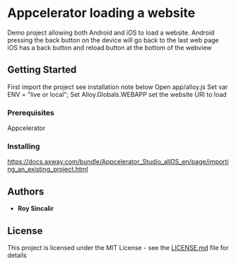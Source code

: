 # Appcelerator loading a website

Demo project allowing both Android and iOS to load a website.
Android pressing the back button on the device will go back to the last web page
iOS has a back button and reload button at the bottom of the webview

## Getting Started

First import the project see installation note below
Open app/alloy.js 
Set var ENV = "live or local";
Set Alloy.Globals.WEBAPP set the website URI to load 

### Prerequisites

Appcelerator

### Installing

https://docs.axway.com/bundle/Appcelerator_Studio_allOS_en/page/importing_an_existing_project.html

## Authors

* **Roy Sincalir**


## License

This project is licensed under the MIT License - see the [LICENSE.md](LICENSE.md) file for details

